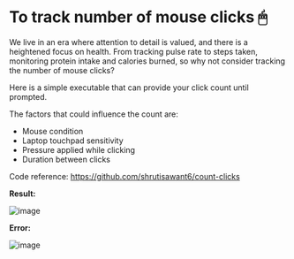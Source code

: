 # To track number of mouse clicks 🖱

We live in an era where attention to detail is valued, and there is a heightened focus on health.
From tracking pulse rate to steps taken, monitoring protein intake and calories burned, so why not consider tracking the number of mouse clicks?

Here is a simple executable that can provide your click count until prompted.

The factors that could influence the count are:
- Mouse condition
- Laptop touchpad sensitivity
- Pressure applied while clicking
- Duration between clicks

Code reference: https://github.com/shrutisawant6/count-clicks 

**Result:**

![image](https://github.com/shrutisawant6/count-clicks/assets/140047758/fe336cd9-8ab5-41c3-b47b-89d190760b9a)


**Error:**

![image](https://github.com/shrutisawant6/count-clicks/assets/140047758/5f010d5e-87d8-4abe-a139-3de3f4697367)
